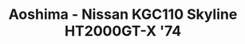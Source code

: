 ---
layout: product
title: "Aoshima - Nissan KGC110 Skyline HT2000GT-X '74"
price: "TBA" 
desc: "N/A"
img_path: "/assets/img/AO53508.webp"
brand: "N/A"
available: false
special_offer: false
new: false
soon: false
cat: "010000"
subcat: "013700"
subsubcat: "0N/A"
sifra: "AO53508"
popular: false
spec: false
---